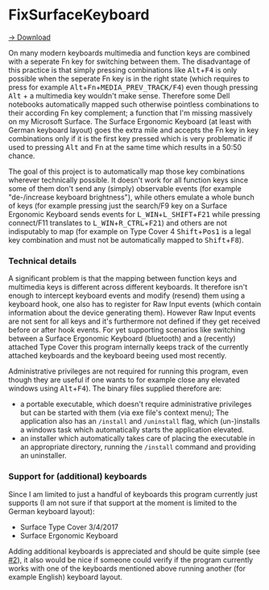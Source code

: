 # FixSurfaceKeyboard

[-> Download](https://github.com/stephtr/FixSurfaceKeyboard/releases)

On many modern keyboards multimedia and function keys are combined with a seperate Fn key for switching between them. The disadvantage of this practice is that simply pressing combinations like <kbd>Alt</kbd>+<kbd>F4</kbd> is only possible when the seperate Fn key is in the right state (which requires to press for example <kbd>Alt</kbd>+<kbd>Fn</kbd>+<kbd>MEDIA_PREV_TRACK/F4</kbd>) even though pressing <kbd>Alt</kbd> + a multimedia key wouldn't make sense.
Therefore some Dell notebooks automatically mapped such otherwise pointless combinations to their according Fn key complement; a function that I'm missing massively on my Microsoft Surface. The Surface Ergonomic Keyboard (at least with German keyboard layout) goes the extra mile and accepts the Fn key in key combinations only if it is the first key pressed which is very problematic if used to pressing <kbd>Alt</kbd> and <kbd>Fn</kbd> at the same time which results in a 50:50 chance.

The goal of this project is to automatically map those key combinations wherever technically possible. It doesn't work for all function keys since some of them don't send any (simply) observable events (for example "de-/increase keyboard brightness"), while others emulate a whole bunch of keys (for example pressing just the search/F9 key on a Surface Ergonomic Keyboard sends events for <kbd>L_WIN</kbd>+<kbd>L_SHIFT</kbd>+<kbd>F21</kbd> while pressing connect/F11 translates to <kbd>L_WIN</kbd>+<kbd>R_CTRL</kbd>+<kbd>F21</kbd>) and others are not indisputably to map (for example on Type Cover 4 <kbd>Shift</kbd>+<kbd>Pos1</kbd> is a legal key combination and must not be automatically mapped to <kbd>Shift</kbd>+<kbd>F8</kbd>).

### Technical details

A significant problem is that the mapping between function keys and multimedia keys is different across different keyboards. It therefore isn't enough to intercept keyboard events and modify (resend) them using a keyboard hook, one also has to register for Raw Input events (which contain information about the device generating them). However Raw Input events are not sent for all keys and it's furthermore not defined if they get received before or after hook events. For yet supporting scenarios like switching between a Surface Ergonomic Keyboard (bluetooth) and a (recently) attached Type Cover this program internally keeps track of the currently attached keyboards and the keyboard beeing used most recently.

Administrative privileges are not required for running this program, even though they are useful if one wants to for example close any elevated windows using <kbd>Alt</kbd>+<kbd>F4</kbd>). The binary files supplied therefore are:
- a portable executable, which doesn't require administrative privileges but can be started with them (via exe file's context menu);
  The application also has an `/install` and `/uninstall` flag, which (un-)installs a windows task which automatically starts the application elevated.
- an installer which automatically takes care of placing the executable in an appropriate directory, running the `/install` command and providing an uninstaller.

### Support for (additional) keyboards

Since I am limited to just a handful of keyboards this program currently just supports (I am not sure if that support at the moment is limited to the German keyboard layout):
- Surface Type Cover 3/4/2017
- Surface Ergonomic Keyboard

Adding additional keyboards is appreciated and should be quite simple (see [#2](https://github.com/stephtr/FixSurfaceKeyboard/issues/2)), it also would be nice if someone could verify if the program currently works with one of the keyboards mentioned above running another (for example English) keyboard layout.
